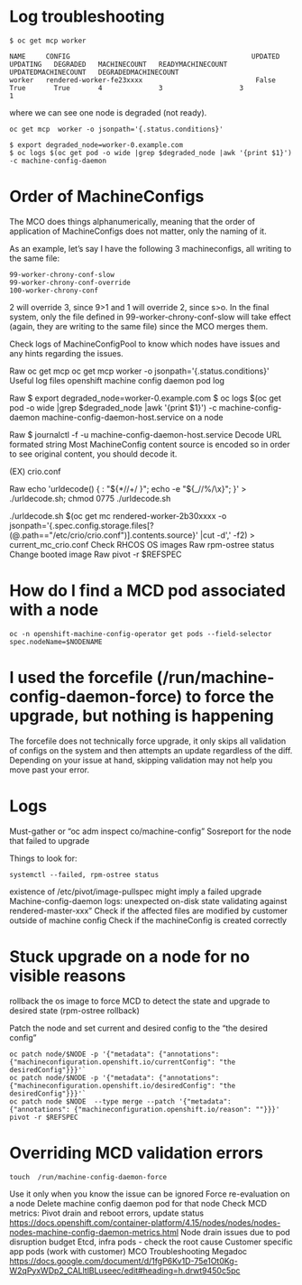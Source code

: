 

# Log troubleshooting

```
$ oc get mcp worker

NAME     CONFIG                                             UPDATED   UPDATING   DEGRADED   MACHINECOUNT   READYMACHINECOUNT   UPDATEDMACHINECOUNT   DEGRADEDMACHINECOUNT
worker   rendered-worker-fe23xxxx                            False     True       True       4              3                   3                     1
```

where we can see one node is degraded (not ready).


```
oc get mcp  worker -o jsonpath='{.status.conditions}'  
```


```
$ export degraded_node=worker-0.example.com
$ oc logs $(oc get pod -o wide |grep $degraded_node |awk '{print $1}') -c machine-config-daemon
```



# Order of MachineConfigs

The MCO does things alphanumerically, meaning that the order of application of MachineConfigs does not matter, only the naming of it.

As an example, let’s say I have the following 3 machineconfigs, all writing to the same file:

```
99-worker-chrony-conf-slow
99-worker-chrony-conf-override
100-worker-chrony-conf
```

2 will override 3, since 9>1 and 1 will override 2, since s>o. In the final system, only the file defined in 99-worker-chrony-conf-slow will take effect (again, they are writing to the same file) since the MCO merges them.








Check logs of MachineConfigPool to know which nodes have issues and any hints regarding the issues.

Raw
oc get mcp 
oc get mcp  worker -o jsonpath='{.status.conditions}'  
Useful log files
openshift machine config daemon pod log

Raw
$ export degraded_node=worker-0.example.com
$ oc logs $(oc get pod -o wide |grep $degraded_node |awk '{print $1}') -c machine-config-daemon
machine-config-daemon-host.service on a node

Raw
$ journalctl -f -u machine-config-daemon-host.service
Decode URL formated string
Most MachineConfig content source is encoded so in order to see original content, you should decode it.

(EX) crio.conf

Raw
echo  'urldecode() { : "${*//+/ }"; echo -e "${_//%/\\x}"; }' > ./urldecode.sh; chmod 0775 ./urldecode.sh

./urldecode.sh $(oc get mc rendered-worker-2b30xxxx -o jsonpath='{.spec.config.storage.files[?(@.path=="/etc/crio/crio.conf")].contents.source}' |cut -d',' -f2) > current_mc_crio.conf
Check RHCOS OS images
Raw
rpm-ostree status
Change booted image
Raw
pivot -r $REFSPEC







# How do I find a MCD pod associated with a node

```
oc -n openshift-machine-config-operator get pods --field-selector spec.nodeName=$NODENAME
```




# I used the forcefile (/run/machine-config-daemon-force) to force the upgrade, but nothing is happening

The forcefile does not technically force upgrade, it only skips all validation of configs on the system and then attempts an update regardless of the diff. Depending on your issue at hand, skipping validation may not help you move past your error.



# Logs


Must-gather or “oc adm inspect co/machine-config”
Sosreport for the node that failed to upgrade

Things to look for:

```
systemctl --failed, rpm-ostree status
```

existence of  /etc/pivot/image-pullspec  might imply a failed upgrade
Machine-config-daemon logs:  unexpected on-disk state validating against rendered-master-xxx”
Check if the affected files are modified by customer outside of machine config 
Check if the machineConfig is created correctly 



# Stuck upgrade on a node for no visible reasons

rollback the os image to force MCD to detect the state and upgrade to desired state (rpm-ostree rollback)

Patch the node and set current and desired config to the “the desired config”

```
oc patch node/$NODE -p '{"metadata": {"annotations": {"machineconfiguration.openshift.io/currentConfig": "the desiredConfig"}}}'`
oc patch node/$NODE -p '{"metadata": {"annotations": {"machineconfiguration.openshift.io/desiredConfig": "the desiredConfig"}}}'`
oc patch node $NODE  --type merge --patch '{"metadata": {"annotations": {"machineconfiguration.openshift.io/reason": ""}}}'
pivot -r $REFSPEC
```





# Overriding MCD validation errors

```
touch  /run/machine-config-daemon-force
```

Use it only when you know the issue can be ignored
Force re-evaluation on a node
Delete machine config daemon pod for that node
Check MCD metrics: 
Pivot drain and reboot errors, update status
https://docs.openshift.com/container-platform/4.15/nodes/nodes/nodes-nodes-machine-config-daemon-metrics.html
Node drain issues due to pod disruption budget
Etcd, infra pods -  check the root cause
Customer specific app pods (work with customer)
MCO Troubleshooting Megadoc
https://docs.google.com/document/d/1fgP6Kv1D-75e1Ot0Kg-W2qPyxWDp2_CALltlBLuseec/edit#heading=h.drwt9450c5pc
